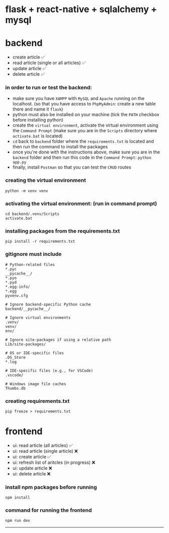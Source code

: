 # flask + react-native + sqlalchemy + mysql

# backend

- create article ✅
- read article (single or all articles) ✅
- update article ✅
- delete article ✅

### in order to run or test the backend:

- make sure you have `XAMPP` with `MySQL` and `Apache` running on the localhost. (so that you have access to `PhpMyAdmin`: create a new table there and name it `flask`)
- python must also be installed on your machine (tick the `PATH` checkbox before installing python)
- create the `virtual environment`, activate the virtual environment using the `Command Prompt` (make sure you are in the `Scripts` directory where `activate.bat` is located)
- `cd` back to `backend` folder where the  `requirements.txt` is located and then run the command to install the packages
- once you're done with the instructions above, make sure you are in the `backend` folder and then run this code in the `Command Prompt`:
  `python app.py`
- finally, install `Postman` so that you can test the `CRUD` routes

### creating the virtual environment

```
python -m venv venv
```

### activating the virtual environment: (run in command prompt)

```
cd backend/.venv/Scripts
activate.bat
```

### installing packages from the requirements.txt

```
pip install -r requirements.txt
```

### gitignore must include

```
# Python-related files
*.pyc
__pycache__/
*.pyo
*.pyd
*.egg-info/
*.egg
pyvenv.cfg

# Ignore backend-specific Python cache
backend/__pycache__/

# Ignore virtual environments
.venv/
venv/
env/

# Ignore site-packages if using a relative path
Lib/site-packages/

# OS or IDE-specific files
.DS_Store
*.log

# IDE-specific files (e.g., for VSCode)
.vscode/

# Windows image file caches
Thumbs.db

```

### creating requirements.txt

```
pip freeze > requirements.txt
```

# frontend

- ui: read article (all articles) ✅
- ui: read article (single article) ❌
- ui: create article ✅
- ui: refresh list of aritcles (in progress) ❌
- ui: update article ❌
- ui: delete article ❌

### install npm packages before running

```
npm install
```

### command for running the frontend

```
npm run dev
```

---
